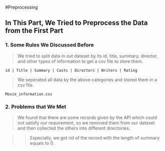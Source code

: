 #Preprocessing
## In This Part, We Tried to Preprocess the Data from the First Part
### 1. Some Rules We Discussed Before

> We tried to split data in out dataset by its id, title, summary, director, and other types of information to get a csv file to store them.

`id | Title | Summary | Casts | Directors | Writers | Rating`

> We seperated all data by the above categories and stored them in a csv file.

`Movie_information.csv`

### 2. Problems that We Met

> We found that there are some records given by the API which could not satisfy our requirement, so we removed them from our dataset and then collected the others into different directories.

>> Especially, we got rid of the record with the length of summary equals to 0.
